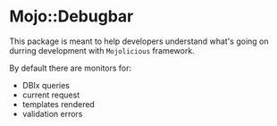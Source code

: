 # Mojo::Debugbar

This package is meant to help developers understand what's going on durring development with `Mojolicious` framework.

By default there are monitors for:
- DBIx queries
- current request
- templates rendered
- validation errors

